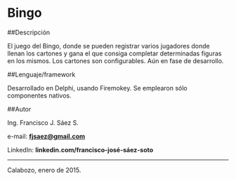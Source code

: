 # Bingo

##Descripción

El juego del Bingo, donde se pueden registrar varios jugadores donde llenan los cartones y gana el que consiga completar determinadas figuras en los mismos. Los  cartones son configurables. Aún en fase de desarrollo.

##Lenguaje/framework

Desarrollado en Delphi, usando Firemokey.
Se emplearon sólo componentes nativos.

##Autor

Ing. Francisco J. Sáez S.

e-mail: **fjsaez@gmail.com**

LinkedIn: **linkedin.com/francisco-josé-sáez-soto**

---
Calabozo, enero de 2015.
